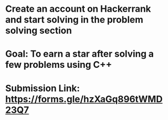 # Create an account on Hackerrank and start solving in the problem solving section

# Goal: To earn a star after solving a few problems using C++

# Submission Link: https://forms.gle/hzXaGq896tWMD23Q7